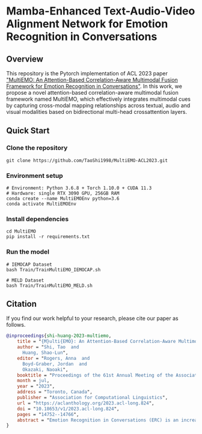 # Mamba-Enhanced Text-Audio-Video Alignment Network for Emotion Recognition in Conversations

## Overview
This repository is the Pytorch implementation of ACL 2023 paper ["MultiEMO: An Attention-Based Correlation-Aware Multimodal Fusion Framework for Emotion Recognition in Conversations"](https://aclanthology.org/2023.acl-long.824.pdf). In this work, we propose a novel attention-based correlation-aware multimodal fusion framework named MultiEMO,
which effectively integrates multimodal cues by capturing cross-modal mapping relationships across textual, audio and visual modalities based on bidirectional multi-head crossattention layers.

## Quick Start
### Clone the repository
```
git clone https://github.com/TaoShi1998/MultiEMO-ACL2023.git
```
### Environment setup
```
# Environment: Python 3.6.8 + Torch 1.10.0 + CUDA 11.3
# Hardware: single RTX 3090 GPU, 256GB RAM
conda create --name MultiEMOEnv python=3.6
conda activate MultiEMOEnv
```
### Install dependencies
```
cd MultiEMO
pip install -r requirements.txt
```
### Run the model
```
# IEMOCAP Dataset
bash Train/TrainMultiEMO_IEMOCAP.sh

# MELD Dataset
bash Train/TrainMultiEMO_MELD.sh
```

## Citation
If you find our work helpful to your research, please cite our paper as follows.
```bibtex
@inproceedings{shi-huang-2023-multiemo,
    title = "{M}ulti{EMO}: An Attention-Based Correlation-Aware Multimodal Fusion Framework for Emotion Recognition in Conversations",
    author = "Shi, Tao  and
      Huang, Shao-Lun",
    editor = "Rogers, Anna  and
      Boyd-Graber, Jordan  and
      Okazaki, Naoaki",
    booktitle = "Proceedings of the 61st Annual Meeting of the Association for Computational Linguistics (Volume 1: Long Papers)",
    month = jul,
    year = "2023",
    address = "Toronto, Canada",
    publisher = "Association for Computational Linguistics",
    url = "https://aclanthology.org/2023.acl-long.824",
    doi = "10.18653/v1/2023.acl-long.824",
    pages = "14752--14766",
    abstract = "Emotion Recognition in Conversations (ERC) is an increasingly popular task in the Natural Language Processing community, which seeks to achieve accurate emotion classifications of utterances expressed by speakers during a conversation. Most existing approaches focus on modeling speaker and contextual information based on the textual modality, while the complementarity of multimodal information has not been well leveraged, few current methods have sufficiently captured the complex correlations and mapping relationships across different modalities. Furthermore, existing state-of-the-art ERC models have difficulty classifying minority and semantically similar emotion categories. To address these challenges, we propose a novel attention-based correlation-aware multimodal fusion framework named MultiEMO, which effectively integrates multimodal cues by capturing cross-modal mapping relationships across textual, audio and visual modalities based on bidirectional multi-head cross-attention layers. The difficulty of recognizing minority and semantically hard-to-distinguish emotion classes is alleviated by our proposed Sample-Weighted Focal Contrastive (SWFC) loss. Extensive experiments on two benchmark ERC datasets demonstrate that our MultiEMO framework consistently outperforms existing state-of-the-art approaches in all emotion categories on both datasets, the improvements in minority and semantically similar emotions are especially significant.",
}
```
